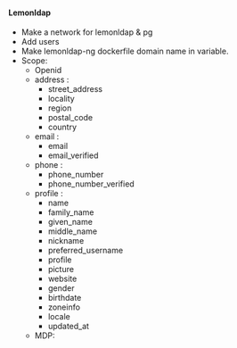 #### Lemonldap
- Make a network for lemonldap & pg
- Add users
- Make lemonldap-ng dockerfile domain name in variable.
- Scope: 
    + Openid
    + address : 
        * street_address
        * locality
        * region
        * postal_code
        * country
    + email : 
        * email 
        * email_verified
    + phone : 
        * phone_number 
        * phone_number_verified
    + profile : 
        * name 
        * family_name 
        * given_name 
        * middle_name 
        * nickname 
        * preferred_username 
        * profile 
        * picture 
        * website 
        * gender 
        * birthdate 
        * zoneinfo 
        * locale 
        * updated_at
    + MDP:
